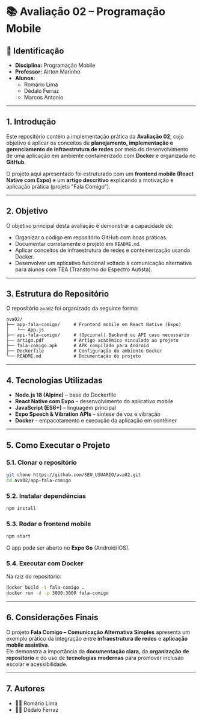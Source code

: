# 📚 Avaliação 02 – Programação Mobile

## 📌 Identificação
- **Disciplina:** Programação Mobile
- **Professor:** Airton Marinho  
- **Alunos:**  
  - Romário Lima  
  - Dédalo Ferraz
  - Marcos Antonio 

---

## 1. Introdução
Este repositório contém a implementação prática da **Avaliação 02**, cujo objetivo é aplicar os conceitos de **planejamento, implementação e gerenciamento de infraestrutura de redes** por meio do desenvolvimento de uma aplicação em ambiente containerizado com **Docker** e organizada no **GitHub**.

O projeto aqui apresentado foi estruturado com um **frontend mobile (React Native com Expo)** e um **artigo descritivo** explicando a motivação e aplicação prática (projeto "Fala Comigo").

---

## 2. Objetivo
O objetivo principal desta avaliação é demonstrar a capacidade de:
- Organizar o código em repositório GitHub com boas práticas.  
- Documentar corretamente o projeto em `README.md`.  
- Aplicar conceitos de infraestrutura de redes e conteinerização usando Docker.  
- Desenvolver um aplicativo funcional voltado à comunicação alternativa para alunos com TEA (Transtorno do Espectro Autista).  

---

## 3. Estrutura do Repositório
O repositório `ava02` foi organizado da seguinte forma:

```
ava02/
├── app-fala-comigo/     # Frontend mobile em React Native (Expo)
│   └── App.js
├── api-fala-comigo/     # (Opcional) Backend ou API caso necessário
├── artigo.pdf           # Artigo acadêmico vinculado ao projeto
├── fala-comigo.apk      # APK compilado para Android
├── Dockerfile           # Configuração do ambiente Docker
└── README.md            # Documentação do projeto
```

---

## 4. Tecnologias Utilizadas
- **Node.js 18 (Alpine)** – base do Dockerfile  
- **React Native com Expo** – desenvolvimento do aplicativo mobile  
- **JavaScript (ES6+)** – linguagem principal  
- **Expo Speech & Vibration APIs** – síntese de voz e vibração  
- **Docker** – empacotamento e execução da aplicação em contêiner  

---

## 5. Como Executar o Projeto

### 5.1. Clonar o repositório
```bash
git clone https://github.com/SEU_USUARIO/ava02.git
cd ava02/app-fala-comigo
```

### 5.2. Instalar dependências
```bash
npm install
```

### 5.3. Rodar o frontend mobile
```bash
npm start
```
O app pode ser aberto no **Expo Go** (Android/iOS).  

### 5.4. Executar com Docker
Na raiz do repositório:
```bash
docker build -t fala-comigo .
docker run -d -p 3000:3000 fala-comigo
```

---

## 6. Considerações Finais
O projeto **Fala Comigo – Comunicação Alternativa Simples** apresenta um exemplo prático da integração entre **infraestrutura de redes** e **aplicação mobile assistiva**.  
Ele demonstra a importância da **documentação clara**, da **organização de repositório** e do uso de **tecnologias modernas** para promover inclusão escolar e acessibilidade.  

---

## 7. Autores
- 👨‍💻 Romário Lima  
- 👨‍💻 Dédalo Ferraz  
